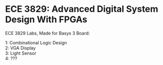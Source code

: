 # ECE 3829: Advanced Digital System Design With FPGAs

ECE 3829 Labs, Made for Basys 3 Board:

1: Combinational Logic Design\
2: VGA Display\
3: Light Sensor\
4: ???
